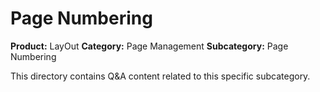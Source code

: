 # Page Numbering

**Product:** LayOut
**Category:** Page Management
**Subcategory:** Page Numbering

This directory contains Q&A content related to this specific subcategory.

